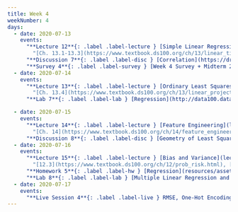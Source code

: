 ```yaml
---
title: Week 4
weekNumber: 4
days:
  - date: 2020-07-13
    events:
      "**Lecture 12**{: .label .label-lecture } [Simple Linear Regression](lecture/lec12)":
        "[Ch. 13.1-13.3](https://www.textbook.ds100.org/ch/13/linear_tips.html)"
      "**Discussion 7**{: .label .label-disc } [Correlation](https://drive.google.com/file/d/1yJmyqlSJ7O5JJDqWsJABjxd-V5f7EXAm/view?usp=sharing) ([video](https://www.youtube.com/playlist?list=PLQCcNQgUcDfoNXIhW9dOhI5TThBmM43WY)) ([solutions](https://drive.google.com/file/d/17a19n1db8mGC8aZQANPPUWfcisdMoesq/view?usp=sharing))":
      "**Survey 4**{: .label .label-survey } [Week 4 Survey + Midterm 2 Alt. Request](https://docs.google.com/forms/d/e/1FAIpQLSeyhhnHis7oANvqBYm-9OqMdMXlMxzG_Em8odgZkqtP2CTnLg/viewform) (due Jul. 15)":
  - date: 2020-07-14
    events:
      "**Lecture 13**{: .label .label-lecture } [Ordinary Least Squares](lecture/lec13)":
        "[Ch. 13.4](https://www.textbook.ds100.org/ch/13/linear_projection.html)"
      "**Lab 7**{: .label .label-lab } [Regression](http://data100.datahub.berkeley.edu/hub/user-redirect/git-sync?repo=https://github.com/DS-100/su20&subPath=lab/lab07/) (due Jul. 14)":

  - date: 2020-07-15
    events:
      "**Lecture 14**{: .label .label-lecture } [Feature Engineering](lecture/lec14)":
        "[Ch. 14](https://www.textbook.ds100.org/ch/14/feature_engineering.html)"
      "**Discussion 8**{: .label .label-disc } [Geometry of Least Squares & One Hot Encoding](https://drive.google.com/file/d/1PTaosA9vfg1W2CzalSB2--eyfukW-mJO/view?usp=sharing) ([video](https://www.youtube.com/playlist?list=PLQCcNQgUcDfrvyQb2cSwFxjjQ7l-s5oC_)) ([solutions](https://drive.google.com/file/d/1cTgYqwA96T70xfssuiw2AbO7TW0sVFmG/view?usp=sharing))":
  - date: 2020-07-16
    events:
      "**Lecture 15**{: .label .label-lecture } [Bias and Variance](lecture/lec15)":
        "[12.3](https://www.textbook.ds100.org/ch/12/prob_risk.html), [15.1-15.2](https://www.textbook.ds100.org/ch/15/bias_risk.html)"
      "**Homework 5**{: .label .label-hw } [Regression](resources/assets/hw/hw5.pdf) (due Jul. 19)":
      "**Lab 8**{: .label .label-lab } [Multiple Linear Regression and Feature Engineering](http://data100.datahub.berkeley.edu/hub/user-redirect/git-sync?repo=https://github.com/DS-100/su20&subPath=lab/lab08/) (due Jul. 16)":
  - date: 2020-07-17
    events:
      "**Live Session 4**{: .label .label-live } RMSE, One-Hot Encoding, and Linear Models ([video](https://youtu.be/f-adF9gh1xo)) ([code](http://data100.datahub.berkeley.edu/hub/user-redirect/git-sync?repo=https://github.com/DS-100/su20&subPath=lecture/live4/)) ([code HTML](resources/assets/lectures/live04/live4.html))":
---
```

